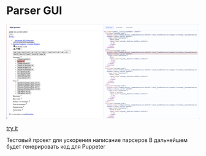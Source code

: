 # Parser GUI

![preview](preview.png)

[try it](https://dmitryshelomanov.github.io/parser-gui/)

Тестовый проект для ускорения написание парсеров
В дальнейшем будет генерировать код для Puppeter

